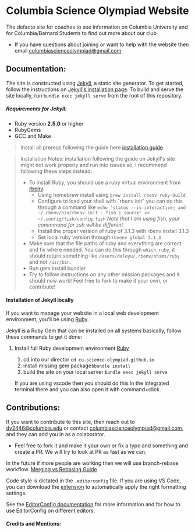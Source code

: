 # Columbia Science Olympiad Website

The defacto site for coaches to see information on Columbia University and for Columbia/Barnard Students to find out more about our club

-   If you have questions about joining or want to help with the website then email columbiascienceolympiad@gmail.com

## Documentation:

The site is constructed using [Jekyll](https://jekyllrb.com/), a static site generator. To get started, follow the instructions on [Jekyll's installation page](https://jekyllrb.com/docs/installation/). To build and serve the site locally, run `bundle exec jekyll serve` from the root of this repository.

##### Requirements for Jekyll:

-   Ruby version **2.5.0** or higher
-   RubyGems
-   GCC and Make

> Install all prereqs following the guide here [installation guide](https://jekyllrb.com/docs/installation/#requirements)

> Installation Notes:
> installation following the guide on Jekyll's site might not work properly and run into issues so, I recommend following these steps instead:
>
> -   To install Ruby; you should use a ruby virtual environment from [rbenv](https://github.com/rbenv/rbenv#readme).
>     -   Using homebrew install using `brew install rbenv ruby-build`
>     -   Configure to load your shell with "rbenv init" you can do this through a command like `echo 'status --is-interactive; and ~/.rbenv/bin/rbenv init - fish | source' >> ~/.config/fish/config.fish` _Note that I am using fish, your commmand for zsh will be different_
>     -   Install the proper version of ruby of 3.1.3 with rbenv install 3.1.3
>     -   Set local ruby version through `rbvenv global 3.1.3`
> -   Make sure that the file paths of ruby and everything are correct and fix where needed. You can do this through `which ruby`, it should return something like `/Users/daleyu/.rbenv/shims/ruby` and not `/usr/bin`.
> -   Run gem install bundler
> -   Try to follow instructions on any other mission packages and it should now work!
>     Feel free to fork to make it your own, or contribute!

#### Installation of Jekyll locally

If you want to manage your website in a local web development environment, you'll be using [Ruby](https://jekyllrb.com/docs/installation/).

Jekyll is a Ruby Gem that can be installed on all systems basically, follow these commands to get it done:

1. Install full Ruby development environment [Ruby](https://jekyllrb.com/docs/installation/)

    1. cd into our director `cd cu-science-olympiad.github.io`
    2. install missing gem packages`bundle install`
    3. build the site on your local server `bundle exec jekyll serve`

    If you are using vscode then you should do this in the integrated terminal there and you can also open it with command+click.

## Contributions:

If you want to contribute to this site, then reach out to dy2446@columbia.edu or contact columbiascienceolympiad@gmail.com, and they can add you in as a colaborator.

-   Feel free to fork it and make it your own or fix a typo and something and create a PR. We will try to look at PR as fast as we can.

In the future if more people are working then we will use branch-rebase workflow. [Merging vs Rebasing Guide](https://www.atlassian.com/git/tutorials/merging-vs-rebasing)

Code style is dictated in the `.editorconfig` file. If you are using VS Code, you can download the [extension](https://marketplace.visualstudio.com/items?itemName=EditorConfig.EditorConfig) to automatically apply the right formatting settings.

See the [EditorConfig documentation](https://editorconfig.org/) for more information and for how to use EditorConfig on different editors.

#### Credits and Mentions:


